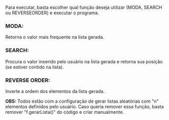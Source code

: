 Para executar, basta escolher qual função deseja utilizar (MODA, SEARCH ou REVERSEORDER) e executar o programa.

<b><h3>MODA: </b></h3> Retorna o valor mais frequente na lista gerada.

<b><h3>SEARCH: </b></h3> Procura o valor inserido pelo usuário na lista gerada e retorna sua posição (se estiver contido na lista).

<b><h3>REVERSE ORDER: </b></h3> Inverte a ordem dos elementos da lista gerada.

<b>OBS:</b> Todos estão com a configuração de gerar listas aleatórias com "n" elementos definidos pelo usuário. Caso queria remover essa função, basta remover "f.gerarLista()" do código e criar manualmente.
